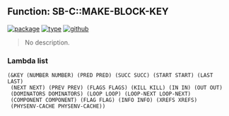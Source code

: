 ## Function: SB-C::MAKE-BLOCK-KEY
[![package](https://img.shields.io/badge/Package-SB--C-5f9ea0.svg?style=social&colorA=999999)](../) [![type](https://img.shields.io/badge/Type-Function-5f9ea0.svg?style=social&colorA=999999)](../#function) [![github](https://img.shields.io/badge/GitHub-View_the_source-5f9ea0.svg?style=social&colorA=999999&logo=github)](https://github.com/sbcl/sbcl/blob/master/src/compiler/node.lisp/) 

> No description.

### Lambda list
```
(&KEY (NUMBER NUMBER) (PRED PRED) (SUCC SUCC) (START START) (LAST LAST)
 (NEXT NEXT) (PREV PREV) (FLAGS FLAGS) (KILL KILL) (IN IN) (OUT OUT)
 (DOMINATORS DOMINATORS) (LOOP LOOP) (LOOP-NEXT LOOP-NEXT)
 (COMPONENT COMPONENT) (FLAG FLAG) (INFO INFO) (XREFS XREFS)
 (PHYSENV-CACHE PHYSENV-CACHE))
```
